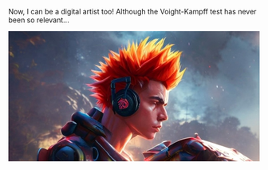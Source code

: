 Now, I can be a digital artist too! Although the Voight-Kampff test has never been so relevant...

![Digital vibes](./ai.jpg)
